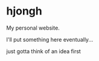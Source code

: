# hjongh 
My personal website.

I'll put something here eventually...

just gotta think of an idea first 